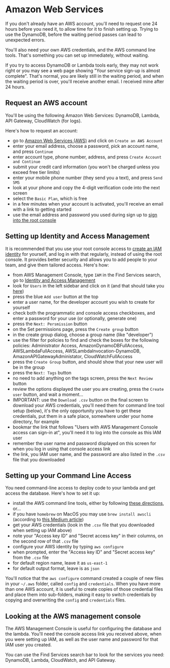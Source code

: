 # Amazon Web Services

If you don't already have an AWS account, you'll need to request one 24 hours before you need it, to allow
time for it to finish setting up. Trying to use the DynamoDB, before the waiting period passes can
lead to unexpected errors.

You'll also need your own AWS credentials, and the AWS command line tools. That's something you can
set up immediately, without waiting.

If you try to access DynamoDB or Lambda tools early, they may not work right or you may see a
web page showing "Your service sign-up is almost complete". That's normal, you are likely still in the waiting period,
and when the waiting period is over, you'll receive another email. I received mine after 24 hours.

## Request an AWS account

You'll be using the following Amazon Web Services: DynamoDB, Lambda, API Gateway, CloudWatch (for logs).

Here's how to request an account:
- go to [Amazon Web Services (AWS)](https://aws.amazon.com/) and click on `Create an AWS Account`
- enter your email address, choose a password, pick an account name, and press `Continue`
- enter account type, phone number, address, and press `Create Account and Continue`
- submit your credit card information (you won't be charged unless you exceed free tier limits)
- enter your mobile phone number (they send you a text), and press `Send SMS`
- look at your phone and copy the 4-digit verification code into the next screen
- select the `Basic Plan`, which is free
- in a few minutes when your account is activated, you'll receive an email with a link to getting started
- use the email address and password you used during sign up to [sign into the root console](https://console.aws.amazon.com/)

## Setting up Identity and Access Management

It is recommended that you use your root console access to
[create an IAM identity](https://docs.aws.amazon.com/IAM/latest/UserGuide/id_users_create.html#id_users_create_console)
for yourself, and log in with that regularly, instead of using the root console. It provides better security and
allows you to add people to your team, and give them tailored access. Here's how:
- from AWS Management Console, type `IAM` in the Find Services search, go to [Identity and Access Management](https://console.aws.amazon.com/iam/home)
- look for `Users` in the left sidebar and click on it (and that should take you [here](https://console.aws.amazon.com/iam/home?#/users))
- press the blue `Add user` button at the top
- enter a user name, for the developer account you wish to create for yourself
- check both the programmatic and console access checkboxes, and enter a password for your use (or optionally, generate one)
- press the  `Next: Persmission` button
- on the Set permissions page, press the `Create group` button
- in the create group dialog, choose a group name (like "developer")
- use the filter for policies to find and check the boxes for the following policies: Administrator Access, AmazonDynamoDBFullAccess, AWSLambdaFullAccess, AWSLambdaInvocation-DynamoDB, AmazonAPIGatewayAdministator, CloudWatchFullAccess 
- press the `Create Group` button, and should show that your new user will be in the group
- press the `Next: Tags` button
- no need to add anything on the tags screen, press the `Next Review` button
- review the options displayed the user you are creating, press the `Create user` button, and wait a moment...
- IMPORTANT: use the `Download .csv` button on the final screen to download your AWS credentials, you'll need them for command line tool setup (below), it's the only opportunity you have to get these credentials, put them in a safe place, somewhere under your home directory, for example
- bookmar the link that follows "Users with AWS Management Console access can sign-in at", you'll need it to log into the console as this IAM user
- remember the user name and password displayed on this screen for when you log in using that console access link
- the link, you IAM user name, and the password are also listed in the `.csv` file that you downloaded

## Setting up your Command Line Access

You need command-line access to deploy code to your lambda and get access the database. Here's how to set it up: 
- install the AWS command line tools, either by following [these directions](https://docs.aws.amazon.com/cli/latest/userguide/cli-chap-install.html), or...
- if you have `homebrew` on MacOS you may use `brew install awscli` (according to [this Medium article](https://medium.com/@yogeshdarji99/steps-to-install-awscli-on-mac-5bad783483a)) 
- get your AWS credentials (look in the `.csv` file that you downloaded when setting up IAM above)
- note your "Access key ID" and "Secret access key" in their columns, on the second row of that `.csv` file
- configure your AWS identity by typing `aws configure`
- when prompted, enter the "Access key ID" and "Secret access key" from the `.csv` file
- for default region name, leave it as `us-east-1`
- for default output format, leave is as `json`

You'll notice that the `aws configure` command created a couple of new files in your `~/.aws` folder,
called `config` and `credentials`. When you have more than one AWS account, it is useful to create copies of those
credential files and place them into sub-folders, making it easy to switch credentials by copying and overwriting
the `config` and `credentials` files.   

## Looking at the AWS management console

The AWS Management Console is useful for configuring the database and the lambda.
You'll need the console access link you received above, when you were setting up IAM, as well as the
user name and password for that IAM user you created.

You can use the Find Services search bar to look for the services you need: DynamoDB, Lambda, CloudWatch, and API Gateway.
